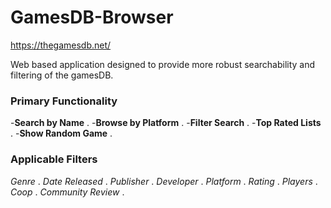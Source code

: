 # GamesDB-Browser
https://thegamesdb.net/

Web based application designed to provide more robust searchability and filtering of the gamesDB.

### Primary Functionality
-__Search by Name__ . 
-__Browse by Platform__ . 
-__Filter Search__ . 
-__Top Rated Lists__ . 
-__Show Random Game__ . 

### Applicable Filters
_Genre_ . 
_Date Released_ . 
_Publisher_ . 
_Developer_ . 
_Platform_ . 
_Rating_ . 
_Players_ . 
_Coop_ . 
_Community Review_ . 

